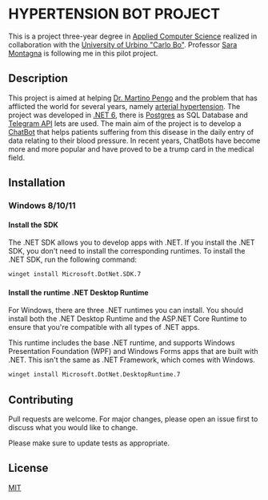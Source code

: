 # HYPERTENSION BOT PROJECT
This is a project three-year degree in [Applied Computer Science](https://informatica.uniurb.it/) realized in collaboration with the [University of Urbino "Carlo Bo"](https://www.uniurb.it/). Professor [Sara Montagna](https://www.uniurb.it/persone/sara-montagna) is following me in this pilot project.

## Description
This project is aimed at helping [Dr. Martino Pengo](https://www.auxologico.it/equipe/dott-martino-pengo) and the problem that has afflicted the world for several years, namely [arterial hypertension](https://www.marionegri.it/magazine/ipertensione-arteriosa?gclid=CjwKCAiA85efBhBbEiwAD7oLQOezC4HCCgRSeiOY6Uz37gq6RZE-66ushhO-qMO1IpgHw4-OOYTKNhoCA3cQAvD_BwE). The project was developed in [.NET 6](https://dotnet.microsoft.com/en-us/), there is [Postgres](https://www.postgresql.org/) as SQL Database and [Telegram API](https://core.telegram.org/) lets are used.
The main aim of the project is to develop a [ChatBot](https://www.oracle.com/it/chatbots/what-is-a-chatbot/) that helps patients suffering from this disease in the daily entry of data relating to their blood pressure. In recent years, ChatBots have become more and more popular and have proved to be a trump card in the medical field.

## Installation
### Windows 8/10/11
#### Install the SDK
The .NET SDK allows you to develop apps with .NET. If you install the .NET SDK, you don't need to install the corresponding runtimes. To install the .NET SDK, run the following command:

```bash
winget install Microsoft.DotNet.SDK.7
```
#### Install the runtime .NET Desktop Runtime
For Windows, there are three .NET runtimes you can install. You should install both the .NET Desktop Runtime and the ASP.NET Core Runtime to ensure that you're compatible with all types of .NET apps.

This runtime includes the base .NET runtime, and supports Windows Presentation Foundation (WPF) and Windows Forms apps that are built with .NET. This isn't the same as .NET Framework, which comes with Windows.

```bash
winget install Microsoft.DotNet.DesktopRuntime.7
```

## Contributing

Pull requests are welcome. For major changes, please open an issue first
to discuss what you would like to change.

Please make sure to update tests as appropriate.

## License

[MIT](https://choosealicense.com/licenses/mit/)

